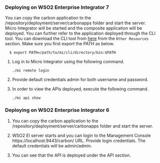 ### Deploying on WSO2 Enterprise Integrator 7

You can copy the carbon application to the <PRODUCT-HOME>/repository/deployment/server/carbonapps folder and start the server. Micro Integrator will be started and the composite application will be deployed. You can further refer to the application deployed through the CLI tool. You can download the CLI tool from [here](https://wso2.com/integration/micro-integrator/) from the `Other Resources` section. Make sure you first export the PATH as below.

  ```
    $ export PATH=/path/to/mi/cli/directory/bin:$PATH
  ```

1. Log in to Micro Integrator using the following command.

    ```
    ./mi remote login
    ```

2. Provide default credentials admin for both username and password.
3. In order to view the APIs deployed, execute the following command.

    ```
    ./mi api show
    ```

### Deploying on WSO2 Enterprise Integrator 6

1. You can copy the carbon application to the <PRODUCT-HOME>/repository/deployment/server/carbonapps folder and start the server. 

2. WSO2 EI server starts and you can login to the Management Console https://localhost:9443/carbon/ URL. Provide login credentials. The default credentials will be admin/admin. 

3. You can see that the API is deployed under the API section. 
